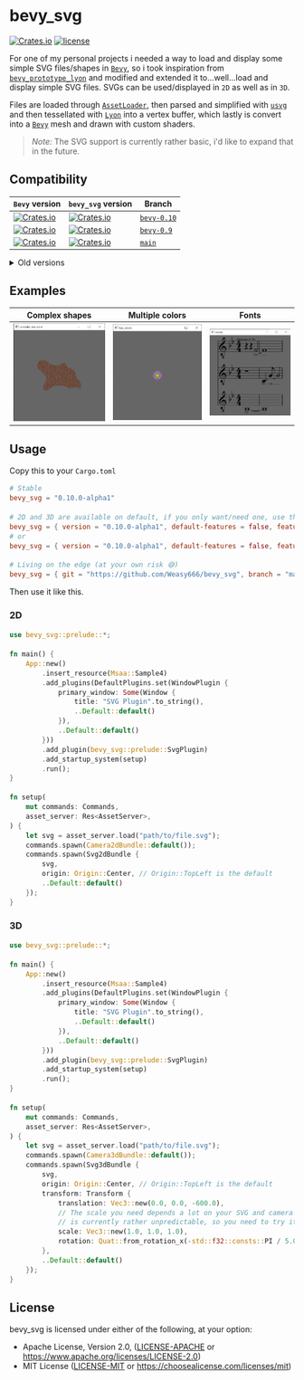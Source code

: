 # bevy_svg
[![Crates.io](https://img.shields.io/crates/v/bevy_svg.svg)](https://crates.io/crates/bevy_svg)
[![license](https://img.shields.io/badge/license-Apache-blue.svg)](./LICENSE)

For one of my personal projects i needed a way to load and display some simple SVG files/shapes in [`Bevy`],
so i took inspiration from [`bevy_prototype_lyon`] and modified and extended it to...well...load and display
simple SVG files. SVGs can be used/displayed in `2D` as well as in `3D`.

Files are loaded through [`AssetLoader`], then parsed and simplified with [`usvg`] and then tessellated with [`Lyon`]
into a vertex buffer, which lastly is convert into a [`Bevy`] mesh and drawn with custom shaders.

> *Note:* The SVG support is currently rather basic, i'd like to expand that in the future.


## Compatibility
| `Bevy` version | `bevy_svg` version | Branch      |
|----------------|--------------------|-------------|
| [![Crates.io](https://img.shields.io/badge/crates.io-v0.10.0-orange)](https://crates.io/crates/bevy/0.10.0) | [![Crates.io](https://img.shields.io/badge/crates.io-v0.10.0-alpha1-orange)](https://crates.io/crates/bevy-svg/0.10.0) | [`bevy-0.10`](https://github.com/Weasy666/bevy_svg/tree/bevy-0.10) |
| [![Crates.io](https://img.shields.io/badge/crates.io-v0.9.0-orange)](https://crates.io/crates/bevy/0.9.0) | [![Crates.io](https://img.shields.io/badge/crates.io-v0.9.0-orange)](https://crates.io/crates/bevy-svg/0.9.0) | [`bevy-0.9`](https://github.com/Weasy666/bevy_svg/tree/bevy-0.9) |
| [![Crates.io](https://img.shields.io/badge/branch-main-yellow)](https://github.com/bevyengine/bevy) | [![Crates.io](https://img.shields.io/badge/branch-main-yellow)](https://github.com/Weasy666/bevy_svg/) | [`main`](https://github.com/Weasy666/bevy_svg) |

<details><summary>Old versions</summary>

| `Bevy` version | `bevy_svg` version | Branch      |
|----------------|--------------------|-------------|
| [![Crates.io](https://img.shields.io/badge/crates.io-v0.8.0-orange)](https://crates.io/crates/bevy/0.8.0) | [![Crates.io](https://img.shields.io/badge/crates.io-v0.8.0-orange)](https://crates.io/crates/bevy-svg/0.8.0) | [`bevy-0.8`](https://github.com/Weasy666/bevy_svg/tree/bevy-0.8) |
| [![Crates.io](https://img.shields.io/badge/crates.io-v0.7.0-orange)](https://crates.io/crates/bevy/0.7.0) | [![Crates.io](https://img.shields.io/badge/crates.io-v0.7.0-orange)](https://crates.io/crates/bevy-svg/0.7.0) | [`bevy-0.7`](https://github.com/Weasy666/bevy_svg/tree/bevy-0.7) |
| [![Crates.io](https://img.shields.io/badge/crates.io-v0.6.0-orange)](https://crates.io/crates/bevy/0.6.0) | [![Crates.io](https://img.shields.io/badge/crates.io-v0.6.0-orange)](https://crates.io/crates/bevy-svg/0.6.0) | [`bevy-0.6`](https://github.com/Weasy666/bevy_svg/tree/bevy-0.6) |
| [![Crates.io](https://img.shields.io/badge/crates.io-v0.5.0-orange)](https://crates.io/crates/bevy/0.5.0) | [![Crates.io](https://img.shields.io/badge/crates.io-v0.4.0-orange)](https://crates.io/crates/bevy-svg/0.4.0) | [`bevy-0.5`](https://github.com/Weasy666/bevy_svg/tree/bevy-0.5) |

</details>


## Examples

| Complex shapes       | Multiple colors | Fonts      |
|----------------------|-----------------|------------|
| ![complex_one_color] | ![two_colors]   | ![twinkle] |

[complex_one_color]: assets/complex_one_color.png
[two_colors]: assets/two_colors.png
[twinkle]: assets/twinkle.png

## Usage

Copy this to your `Cargo.toml`

```toml
# Stable
bevy_svg = "0.10.0-alpha1"

# 2D and 3D are available on default, if you only want/need one, use the following
bevy_svg = { version = "0.10.0-alpha1", default-features = false, features = "2d" }
# or
bevy_svg = { version = "0.10.0-alpha1", default-features = false, features = "3d" }

# Living on the edge (at your own risk 😅)
bevy_svg = { git = "https://github.com/Weasy666/bevy_svg", branch = "main" }
```

Then use it like this.

### 2D
```rust
use bevy_svg::prelude::*;

fn main() {
    App::new()
        .insert_resource(Msaa::Sample4)
        .add_plugins(DefaultPlugins.set(WindowPlugin {
            primary_window: Some(Window {
                title: "SVG Plugin".to_string(),
                ..Default::default()
            }),
            ..Default::default()
        }))
        .add_plugin(bevy_svg::prelude::SvgPlugin)
        .add_startup_system(setup)
        .run();
}

fn setup(
    mut commands: Commands,
    asset_server: Res<AssetServer>,
) {
    let svg = asset_server.load("path/to/file.svg");
    commands.spawn(Camera2dBundle::default());
    commands.spawn(Svg2dBundle {
        svg,
        origin: Origin::Center, // Origin::TopLeft is the default
        ..Default::default()
    });
}
```

### 3D
```rust
use bevy_svg::prelude::*;

fn main() {
    App::new()
        .insert_resource(Msaa::Sample4)
        .add_plugins(DefaultPlugins.set(WindowPlugin {
            primary_window: Some(Window {
                title: "SVG Plugin".to_string(),
                ..Default::default()
            }),
            ..Default::default()
        }))
        .add_plugin(bevy_svg::prelude::SvgPlugin)
        .add_startup_system(setup)
        .run();
}

fn setup(
    mut commands: Commands,
    asset_server: Res<AssetServer>,
) {
    let svg = asset_server.load("path/to/file.svg");
    commands.spawn(Camera3dBundle::default());
    commands.spawn(Svg3dBundle {
        svg,
        origin: Origin::Center, // Origin::TopLeft is the default
        transform: Transform {
            translation: Vec3::new(0.0, 0.0, -600.0),
            // The scale you need depends a lot on your SVG and camera distance it
            // is currently rather unpredictable, so you need to try it out a bit
            scale: Vec3::new(1.0, 1.0, 1.0),
            rotation: Quat::from_rotation_x(-std::f32::consts::PI / 5.0),
        },
        ..Default::default()
    });
}
```

## License

bevy_svg is licensed under either of the following, at your option:

 * Apache License, Version 2.0, ([LICENSE-APACHE](LICENSE-APACHE) or https://www.apache.org/licenses/LICENSE-2.0)
 * MIT License ([LICENSE-MIT](LICENSE-MIT) or https://choosealicense.com/licenses/mit)

[`Bevy`]: https://bevyengine.org
[`bevy_prototype_lyon`]: https://github.com/Nilirad/bevy_prototype_lyon
[`Lyon`]: https://github.com/nical/lyon
[`usvg`]: https://github.com/RazrFalcon/resvg
[`AssetLoader`]: https://docs.rs/bevy/0.9/bevy/asset/trait.AssetLoader.html

